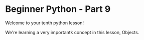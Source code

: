 # Beginner Python - Part 9

Welcome to your tenth python lesson!

We're learning a very importantk concept in this lesson, Objects.

